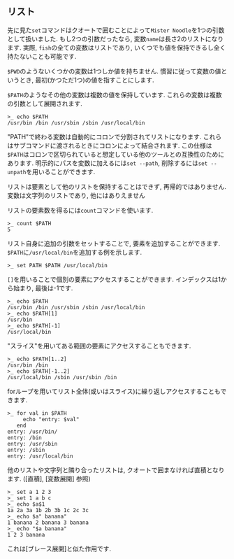 ## リスト

先に見た`set`コマンドはクオートで囲むことによって`Mister Noodle`を1つの引数として扱いました.
もし2つの引数だったなら, 変数`name`は長さ2のリストになります.
実際, `fish`の全ての変数はリストであり, いくつでも値を保持できるし全く持たないことも可能です.

`$PWD`のようないくつかの変数は1つしか値を持ちません.
慣習に従って変数の値というとき, 最初(かつただ1つ)の値を指すことにします.

`$PATH`のようなその他の変数は複数の値を保持しています.
これらの変数は複数の引数として展開されます.

```fish
>_ echo $PATH
/usr/bin /bin /usr/sbin /sbin /usr/local/bin
```

"PATH"で終わる変数は自動的にコロンで分割されてリストになります.
これらはサブコマンドに渡されるときにコロンによって結合されます.
この仕様は`$PATH`はコロンで区切られていると想定している他のツールとの互換性のためにあります.
明示的にパスを変数に加えるには`set --path`, 削除するには`set --unpath`を用いることができます.

リストは要素として他のリストを保持することはできず, 再帰的ではありません.
変数は文字列のリストであり, 他にはありえません

リストの要素数を得るには`count`コマンドを使います.

```fish
>_ count $PATH
5
```

リスト自身に追加の引数をセットすることで, 要素を追加することができます.
`$PATH`に`/usr/local/bin`を追加する例を示します.

```fish
>_ set PATH $PATH /usr/local/bin
```

`[]`を用いることで個別の要素にアクセスすることができます.
インデックスは1から始まり, 最後は-1です.

```fish
>_ echo $PATH
/usr/bin /bin /usr/sbin /sbin /usr/local/bin
>_ echo $PATH[1]
/usr/bin
>_ echo $PATH[-1]
/usr/local/bin
```

"スライス"を用いてある範囲の要素にアクセスすることもできます.

```fish
>_ echo $PATH[1..2]
/usr/bin /bin
>_ echo $PATH[-1..2]
/usr/local/bin /sbin /usr/sbin /bin
```

forループを用いてリスト全体(或いはスライス)に繰り返しアクセスすることもできます.

```fish
>_ for val in $PATH
     echo "entry: $val"
   end
entry: /usr/bin/
entry: /bin
entry: /usr/sbin
entry: /sbin
entry: /usr/local/bin
```

他のリストや文字列と隣り合ったリストは, クオートで囲まなければ直積となります.
([直積], [変数展開] 参照)

```fish
>_ set a 1 2 3
>_ set 1 a b c
>_ echo $a$1
1a 2a 3a 1b 2b 3b 1c 2c 3c
>_ echo $a" banana"
1 banana 2 banana 3 banana
>_ echo "$a banana"
1 2 3 banana
```

これは[ブレース展開]と似た作用です.
